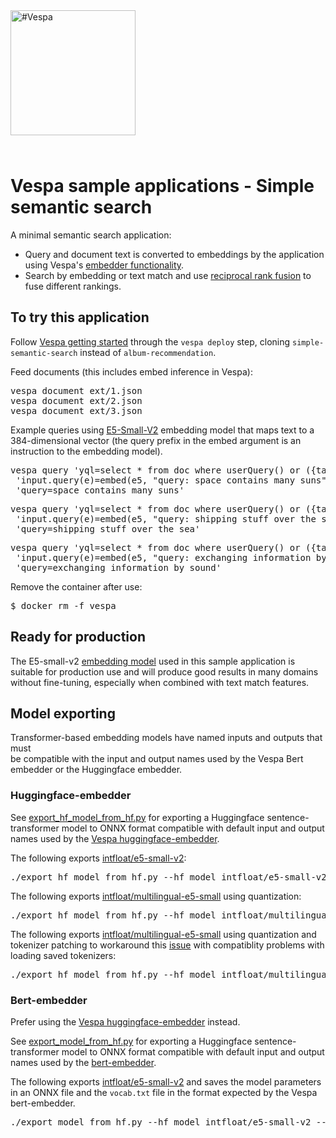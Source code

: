 
<!-- Copyright Vespa.ai. Licensed under the terms of the Apache 2.0 license. See LICENSE in the project root. -->

<picture>
  <source media="(prefers-color-scheme: dark)" srcset="https://vespa.ai/assets/vespa-ai-logo-heather.svg">
  <source media="(prefers-color-scheme: light)" srcset="https://vespa.ai/assets/vespa-ai-logo-rock.svg">
  <img alt="#Vespa" width="200" src="https://vespa.ai/assets/vespa-ai-logo-rock.svg" style="margin-bottom: 25px;">
</picture>

# Vespa sample applications - Simple semantic search

A minimal semantic search application: 
- Query and document text is converted to embeddings by the application using Vespa's [embedder functionality](https://docs.vespa.ai/en/embedding.html#huggingface-embedder).
- Search by embedding or text match and use [reciprocal rank fusion](https://docs.vespa.ai/en/phased-ranking.html#cross-hit-normalization-including-reciprocal-rank-fusion) to fuse 
different rankings.

<p data-test="run-macro init-deploy simple-semantic-search">

## To try this application

Follow [Vespa getting started](https://cloud.vespa.ai/en/getting-started)
through the <code>vespa deploy</code> step, cloning `simple-semantic-search` instead of `album-recommendation`.

Feed documents (this includes embed inference in Vespa):

<pre data-test="exec">
vespa document ext/1.json
vespa document ext/2.json
vespa document ext/3.json
</pre>

Example queries using [E5-Small-V2](https://huggingface.co/intfloat/e5-small-v2) 
embedding model that maps text to a 384-dimensional vector (the query prefix in the embed argument is an instruction to the embedding model).

<pre data-test="exec" data-test-assert-contains="id:doc:doc::1">
vespa query 'yql=select * from doc where userQuery() or ({targetHits: 100}nearestNeighbor(embedding, e))' \
 'input.query(e)=embed(e5, "query: space contains many suns")' \
 'query=space contains many suns'
</pre>

<pre data-test="exec" data-test-assert-contains="id:doc:doc::1">
vespa query 'yql=select * from doc where userQuery() or ({targetHits: 100}nearestNeighbor(embedding, e))' \
 'input.query(e)=embed(e5, "query: shipping stuff over the sea")' \
 'query=shipping stuff over the sea'
</pre>

<pre data-test="exec" data-test-assert-contains="id:doc:doc::1">
vespa query 'yql=select * from doc where userQuery() or ({targetHits: 100}nearestNeighbor(embedding, e))' \
 'input.query(e)=embed(e5, "query: exchanging information by sound")' \
 'query=exchanging information by sound' 
</pre>

Remove the container after use:
<pre data-test="exec">
$ docker rm -f vespa
</pre>

## Ready for production

The E5-small-v2 [embedding model](https://huggingface.co/intfloat/e5-small-v2) used in this sample application
is suitable for production use and will produce good results in many domains without fine-tuning,
especially when combined with text match features.

## Model exporting
Transformer-based embedding models have named inputs and outputs that must  
be compatible with the input and output names used by the Vespa Bert embedder or the Huggingface embedder.


### Huggingface-embedder
See [export_hf_model_from_hf.py](export_hf_model_from_hf.py) for exporting a Huggingface sentence-transformer model to ONNX format compatible with default input and output names used by
the [Vespa huggingface-embedder](https://docs.vespa.ai/en/embedding.html#huggingface-embedder). 

The following exports [intfloat/e5-small-v2](https://huggingface.co/intfloat/e5-small-v2):
<pre>
./export_hf_model_from_hf.py --hf_model intfloat/e5-small-v2 --output_dir model
</pre>


The following exports [intfloat/multilingual-e5-small](https://huggingface.co/intfloat/multilingual-e5-small) using quantization:
<pre>
./export_hf_model_from_hf.py --hf_model intfloat/multilingual-e5-small --output_dir model --quantize
</pre>

The following exports [intfloat/multilingual-e5-small](https://huggingface.co/intfloat/multilingual-e5-small) using quantization and tokenizer patching
to workaround this [issue](https://github.com/vespa-engine/vespa/issues/31086) with compatiblity problems with loading saved tokenizers:

<pre>
./export_hf_model_from_hf.py --hf_model intfloat/multilingual-e5-small --output_dir model --quantize --patch_tokenizer
</pre>


### Bert-embedder
Prefer using the [Vespa huggingface-embedder](https://docs.vespa.ai/en/embedding.html#huggingface-embedder) instead. 

See [export_model_from_hf.py](export_model_from_hf.py) for exporting a Huggingface sentence-transformer model to ONNX format compatible with default input and output names used by
the [bert-embedder](https://docs.vespa.ai/en/embedding.html#bert-embedder). 

The following exports [intfloat/e5-small-v2](https://huggingface.co/intfloat/e5-small-v2) and saves the model parameters in an ONNX file and the `vocab.txt` file 
in the format expected by the Vespa bert-embedder.
<pre>
./export_model_from_hf.py --hf_model intfloat/e5-small-v2 --output_dir model
</pre>
